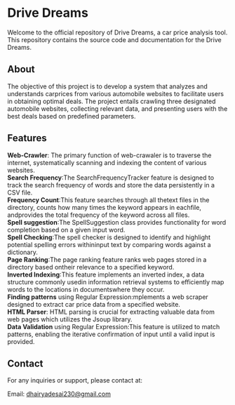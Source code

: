 # Drive Dreams
Welcome to the official repository of Drive Dreams, a car price analysis tool. This repository contains the source code and documentation for the Drive Dreams.

## About 

The objective of this project is to develop a system that analyzes and understands carprices from various automobile websites to facilitate users in obtaining optimal deals. The project entails crawling three designated automobile websites, collecting relevant data, and presenting users with the best deals based on predefined parameters.

## Features 
**Web-Crawler**: The primary function of web-crawaler is to traverse the internet, systematically scanning and indexing the content of various websites.    
**Search Frequency**:The SearchFrequencyTracker feature is designed to track the search frequency of words and store the data persistently in a CSV file.  
**Frequency Count**:This feature searches through all thetext files in the directory, counts how many times the keyword appears in eachfile, andprovides the total frequency of the keyword across all files.  
**Spell suggestion**:The SpellSuggestion class provides functionality for word completion based on a given input word.    
**Spell Checking**:The spell checker is designed to identify and highlight potential spelling errors withininput text by comparing words against a dictionary.  
**Page Ranking**:The page ranking feature ranks web pages stored in a directory based ontheir relevance to a specified keyword.  
**Inverted Indexing**:This feature implements an inverted index, a data structure commonly usedin information retrieval systems to efficiently map words to the locations in documentswhere they occur.    
**Finding patterns** using Regular Expression:mplements a web scraper designed to extract car price data
from a specified website.  
**HTML Parser**: HTML parsing is crucial for extracting valuable data from web pages which utilizes the Jsoup library.  
**Data Validation** using Regular Expression:This feature is utilized to match patterns, enabling the iterative confirmation of input until a valid input is provided.  

## Contact 

For any inquiries or support, please contact at:

Email: dhairyadesai230@gmail.com
